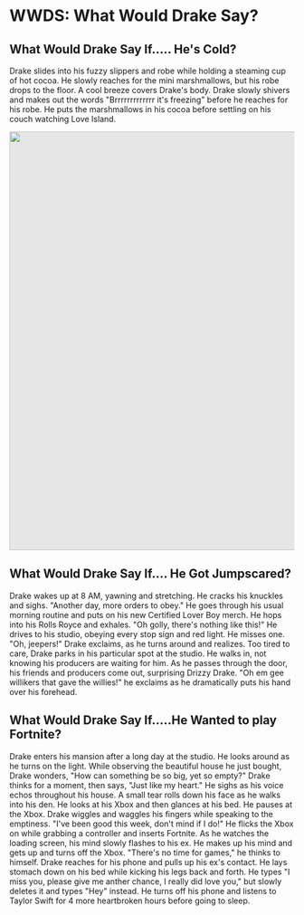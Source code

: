 # WWDS: What Would Drake Say?

<html>
<h2> What Would Drake Say If..... He's Cold?</h2>
<p> Drake slides into his fuzzy slippers and robe while holding a steaming cup of hot cocoa. He slowly reaches for the mini marshmallows, but his robe drops to the floor. A cool breeze covers Drake's body. Drake slowly shivers and makes out the words "Brrrrrrrrrrrrr it's freezing" before he reaches for his robe. He puts the marshmallows in his cocoa before settling on his couch watching Love Island. </p>
  <img style="display: block;-webkit-user-select: none;margin: auto;cursor: zoom-in;background-color: hsl(0, 0%, 90%);transition: background-color 300ms;" src="https://pbs.twimg.com/media/Ffi9l6FWQAA-umr?format=jpg&amp;name=large" width="659" height="740">
<h2> What Would Drake Say If.... He Got Jumpscared?</h2>
<p> Drake wakes up at 8 AM, yawning and stretching. He cracks his knuckles and sighs. "Another day, more orders to obey." He goes through his usual morning routine and puts on his new Certified Lover Boy merch. He hops into his Rolls Royce and exhales. "Oh golly, there's nothing like this!" He drives to his studio, obeying every stop sign and red light. He misses one. "Oh, jeepers!" Drake exclaims, as he turns around and realizes. Too tired to care, Drake parks in his particular spot at the studio. He walks in, not knowing his producers are waiting for him. As he passes through the door, his friends and producers come out, surprising Drizzy Drake. "Oh em gee willikers that gave the willies!" he exclaims as he dramatically puts his hand over his forehead. </p>

<h2> What Would Drake Say If.....He Wanted to play Fortnite?</h2>
<p> Drake enters his mansion after a long day at the studio. He looks around as he turns on the light. While observing the beautiful house he just bought, Drake wonders, "How can something be so big, yet so empty?" Drake thinks for a moment, then says, "Just like my heart." He sighs as his voice echos throughout his house. A small tear rolls down his face as he walks into his den. He looks at his Xbox and then glances at his bed. He pauses at the Xbox. Drake wiggles and waggles his fingers while speaking to the emptiness. "I've been good this week, don't mind if I do!" He flicks the Xbox on while grabbing a controller and inserts Fortnite. As he watches the loading screen, his mind slowly flashes to his ex. He makes up his mind and gets up and turns off the Xbox. "There's no time for games," he thinks to himself. Drake reaches for his phone and pulls up his ex's contact. He lays stomach down on his bed while kicking his legs back and forth. He types "I miss you, please give me anther chance, I really did love you," but slowly deletes it and types "Hey" instead. He turns off his phone and listens to Taylor Swift for 4 more heartbroken hours before going to sleep. </p>
</html>
